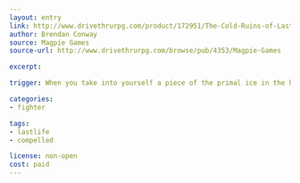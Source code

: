 ```yaml
---
layout: entry
link: http://www.drivethrurpg.com/product/172951/The-Cold-Ruins-of-Lastlife
author: Brendan Conway
source: Magpie Games
source-url: http://www.drivethrurpg.com/browse/pub/4353/Magpie-Games

excerpt:

trigger: When you take into yourself a piece of the primal ice in the heart of the world...

categories:
- fighter

tags:
- lastlife
- compelled

license: non-open
cost: paid
---
```

